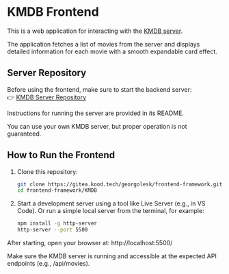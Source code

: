 # KMDB Frontend

This is a web application for interacting with the [KMDB server](https://github.com/gergolesk/kmdb).

The application fetches a list of movies from the server and displays detailed information for each movie with a smooth expandable card effect.

## Server Repository

Before using the frontend, make sure to start the backend server:  
👉 [KMDB Server Repository](https://github.com/gergolesk/kmdb)

Instructions for running the server are provided in its README.

You can use your own KMDB server, but proper operation is not guaranteed.

## How to Run the Frontend

1. Clone this repository:

   ```bash
   git clone https://gitea.kood.tech/georgolesk/frontend-framework.git
   cd frontend-framework/KMDB
    ```

2. Start a development server using a tool like Live Server (e.g., in VS Code).
Or run a simple local server from the terminal, for example:


   ```bash
   npm install -g http-server
   http-server --port 5500
   ```


After starting, open your browser at:
http://localhost:5500/

Make sure the KMDB server is running and accessible at the expected API endpoints (e.g., /api/movies).